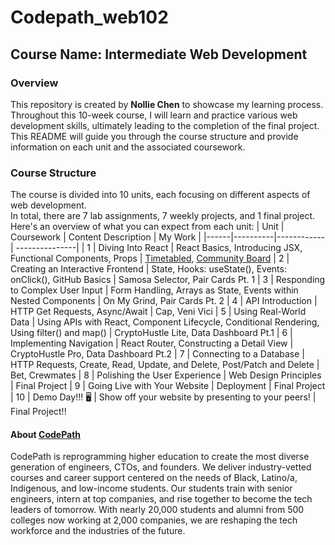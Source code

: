 # Codepath_web102

## Course Name: Intermediate Web Development

### Overview
This repository is created by **Nollie Chen** to showcase my learning process. Throughout this 10-week course, I will learn and practice various web development skills, ultimately leading to the completion of the final project. This README will guide you through the course structure and provide information on each unit and the associated coursework.

### Course Structure
The course is divided into 10 units, each focusing on different aspects of web development.<br>In total, there are 7 lab assignments, 7 weekly projects, and 1 final project. <br>Here's an overview of what you can expect from each unit:
| Unit | Coursework | Content Description | My Work |
|------|----------|------------| ---------------|
| 1    | Diving Into React | React Basics, Introducing JSX, Functional Components, Props | [Timetabled](https://github.com/nolliechyTW/Codepath_web102/tree/main/timetabled), [Community Board](https://github.com/nolliechyTW/Codepath_web102/tree/main/communityboard)
| 2    | Creating an Interactive Frontend | State, Hooks: useState(), Events: onClick(), GitHub Basics | Samosa Selector, Pair Cards Pt. 1
| 3    | Responding to Complex User Input | Form Handling, Arrays as State, Events within Nested Components | On My Grind, Pair Cards Pt. 2
| 4    | API Introduction | HTTP Get Requests, Async/Await | Cap, Veni Vici
| 5    | Using Real-World Data | Using APIs with React, Component Lifecycle, Conditional Rendering, Using filter() and map() | CryptoHustle Lite, Data Dashboard Pt.1
| 6    | Implementing Navigation | React Router, Constructing a Detail View | CryptoHustle Pro, Data Dashboard Pt.2
| 7    | Connecting to a Database | HTTP Requests, Create, Read, Update, and Delete, Post/Patch and Delete | Bet, Crewmates
| 8    | Polishing the User Experience | Web Design Principles | Final Project
| 9    | Going Live with Your Website | Deployment | Final Project
| 10   | Demo Day!!! 🖥️ | Show off your website by presenting to your peers! | Final Project!!
<br> 

#### About [CodePath](https://www.codepath.org/about)
CodePath is reprogramming higher education to create the most diverse generation of engineers, CTOs, and founders. We deliver industry-vetted courses and career support centered on the needs of Black, Latino/a, Indigenous, and low-income students. Our students train with senior engineers, intern at top companies, and rise together to become the tech leaders of tomorrow.
With nearly 20,000 students and alumni from 500 colleges now working at 2,000 companies, we are reshaping the tech workforce and the industries of the future.
